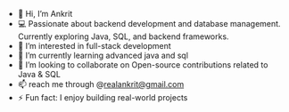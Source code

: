 - 👋 Hi, I’m Ankrit
- 💻 Passionate about backend development and database management. Currently exploring Java, SQL, and backend frameworks.
- 👀 I’m interested in full-stack development 
- 🌱 I’m currently learning advanced java and sql
- 👥️️ I’m looking to collaborate on Open-source contributions related to Java & SQL
- 📫 reach me through @realankrit@gmail.com
- ⚡ Fun fact: I enjoy building real-world projects
